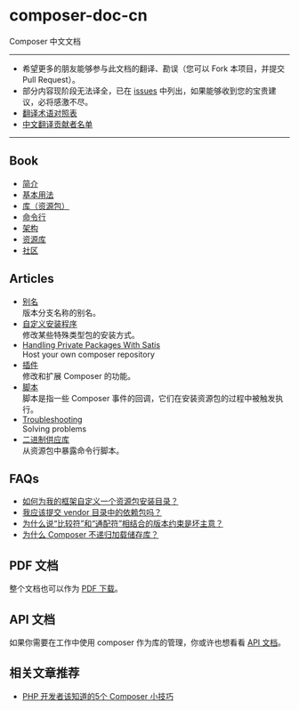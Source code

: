composer-doc-cn
===============

Composer 中文文档

---

- 希望更多的朋友能够参与此文档的翻译、勘误（您可以 Fork 本项目，并提交 Pull Request）。
- 部分内容现阶段无法译全，已在 [issues](https://github.com/5-say/composer-doc-cn/issues) 中列出，如果能够收到您的宝贵建议，必将感激不尽。
- [翻译术语对照表](/glossary.md)
- [中文翻译贡献者名单](/contributors.md)

---

## Book
- [简介](/cn-introduction/00-intro.md)
- [基本用法](/cn-introduction/01-basic-usage.md)
- [库（资源包）](/cn-introduction/02-libraries.md)
- [命令行](/cn-introduction/03-cli.md)
- [架构](/cn-introduction/04-schema.md)
- [资源库](/cn-introduction/05-repositories.md)
- [社区](/cn-introduction/06-community.md)

## Articles
- [别名](/cn-introduction/articles/aliases.md)  
版本分支名称的别名。
- [自定义安装程序](/cn-introduction/articles/custom-installers.md)  
修改某些特殊类型包的安装方式。
- [Handling Private Packages With Satis](/cn-introduction/articles/handling-private-packages-with-satis.md)  
Host your own composer repository
- [插件](/cn-introduction/articles/plugins.md)  
修改和扩展 Composer 的功能。
- [脚本](/cn-introduction/articles/scripts.md)  
脚本是指一些 Composer 事件的回调，它们在安装资源包的过程中被触发执行。
- [Troubleshooting](/cn-introduction/articles/troubleshooting.md)  
Solving problems
- [二进制供应库](/cn-introduction/articles/vendor-binaries.md)  
从资源包中暴露命令行脚本。

## FAQs

- [如何为我的框架自定义一个资源包安装目录？](/cn-introduction/faqs/how-do-i-install-a-package-to-a-custom-path-for-my-framework.md)
- [我应该提交 vendor 目录中的依赖包吗？](/cn-introduction/faqs/should-i-commit-the-dependencies-in-my-vendor-directory.md)
- [为什么说“比较符”和“通配符”相结合的版本约束是坏主意？](/cn-introduction/faqs/why-are-version-constraints-combining-comparisons-and-wildcards-a-bad-idea.md)
- [为什么 Composer 不递归加载储存库？](/cn-introduction/faqs/why-can%27t-composer-load-repositories-recursively.md)

## PDF 文档

整个文档也可以作为 [PDF 下载](http://getcomposer.org/book.pdf)。

## API 文档

如果你需要在工作中使用 composer 作为库的管理，你或许也想看看 [API 文档](http://getcomposer.org/apidoc/master/index.html)。

## 相关文章推荐

- [PHP 开发者该知道的5个 Composer 小技巧](http://segmentfault.com/a/1190000000355928)
